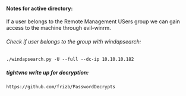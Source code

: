 #### Notes for active directory:

If a user belongs to the Remote Management USers group we can gain access to the machine through evil-winrm.
###### Check if user belongs to the group with windapsearch:
```
./windapsearch.py -U --full --dc-ip 10.10.10.182
```

##### tightvnc write up for decryption:
```
https://github.com/frizb/PasswordDecrypts
```
